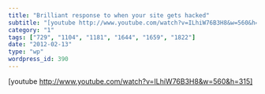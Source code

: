 ```yaml
---
title: "Brilliant response to when your site gets hacked"
subtitle: "[youtube http://www.youtube.com/watch?v=ILhiW76B3H8&w=560&h=315]"
category: "1"
tags: ["729", "1104", "1181", "1644", "1659", "1822"]
date: "2012-02-13"
type: "wp"
wordpress_id: 390
---
```

[youtube http://www.youtube.com/watch?v=ILhiW76B3H8&w=560&h=315]